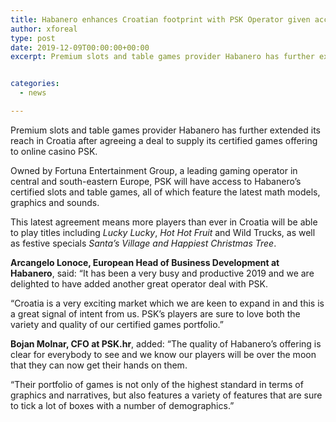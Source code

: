 ```yaml
---
title: Habanero enhances Croatian footprint with PSK Operator given access to wealth of certified slots
author: xforeal 
type: post
date: 2019-12-09T00:00:00+00:00
excerpt: Premium slots and table games provider Habanero has further extended its reach in Croatia after agreeing a deal to supply its certified games offering to online casino PSK


categories:
  - news

---
```

Premium slots and table games provider Habanero has further extended its reach in Croatia after agreeing a deal to supply its certified games offering to online casino PSK.

Owned by Fortuna Entertainment Group, a leading gaming operator in central and south-eastern Europe, PSK will have access to Habanero&rsquo;s certified slots and table games, all of which feature the latest math models, graphics and sounds.

This latest agreement means more players than ever in Croatia will be able to play titles including _Lucky Lucky_, _Hot Hot Fruit_ and Wild Trucks, as well as festive specials _Santa&rsquo;s Village and Happiest Christmas Tree_.

**Arcangelo Lonoce, European Head of Business Development at Habanero**, said: &ldquo;It has been a very busy and productive 2019 and we are delighted to have added another great operator deal with PSK.

&ldquo;Croatia is a very exciting market which we are keen to expand in and this is a great signal of intent from us. PSK&rsquo;s players are sure to love both the variety and quality of our certified games portfolio.&rdquo;

**Bojan Molnar, CFO at PSK.hr**, added: &ldquo;The quality of Habanero&rsquo;s offering is clear for everybody to see and we know our players will be over the moon that they can now get their hands on them.

&ldquo;Their portfolio of games is not only of the highest standard in terms of graphics and narratives, but also features a variety of features that are sure to tick a lot of boxes with a number of demographics.&rdquo;